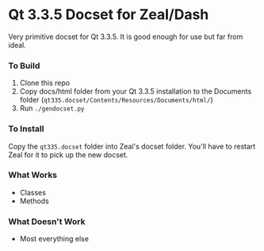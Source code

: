 # Qt 3.3.5 Docset for Zeal/Dash

Very primitive docset for Qt 3.3.5. It is good enough for use but far from ideal.

### To Build

1. Clone this repo
2. Copy docs/html folder from your Qt 3.3.5 installation to the Documents folder (`qt335.docset/Contents/Resources/Documents/html/`)
3. Run `./gendocset.py`

### To Install

Copy the `qt335.docset` folder into Zeal's docset folder. You'll have to restart Zeal for it to pick up the new docset.

### What Works

- Classes
- Methods

### What Doesn't Work

- Most everything else
